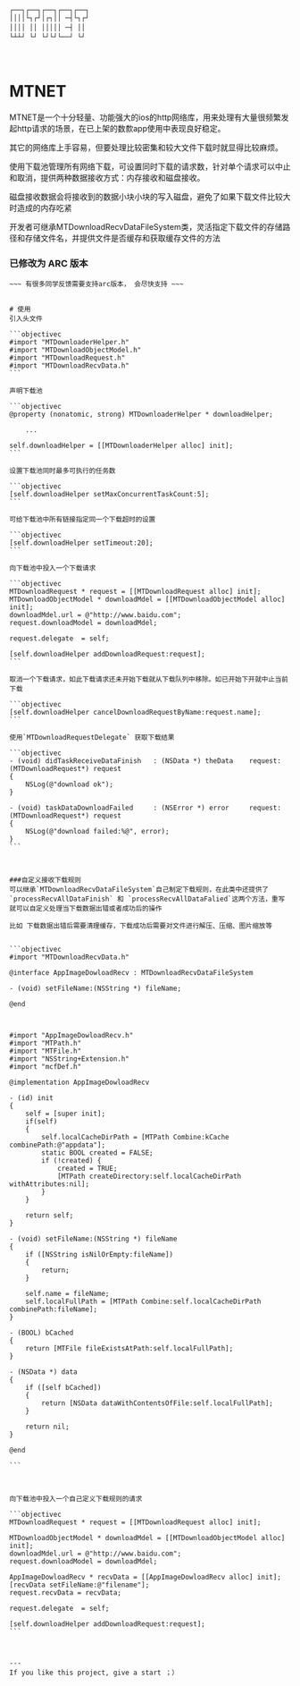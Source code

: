

	┌──┐┌──┐┌──┐┌──┐┌──┐
	││││└┐┌┘│┌┐││ ─┤└┐┌┘
	││││ ││ │││││ ─┤ ││　
	└┴┴┘ └┘ └┘└┘└──┘ └┘　
　　　　　　　　　　　　　　　　
# MTNET

MTNET是一个十分轻量、功能强大的ios的http网络库，用来处理有大量很频繁发起http请求的场景，在已上架的数歀app使用中表现良好稳定。 

其它的网络库上手容易，但要处理比较密集和较大文件下载时就显得比较麻烦。

使用下载池管理所有网络下载，可设置同时下载的请求数，针对单个请求可以中止和取消，提供两种数据接收方式：内存接收和磁盘接收。 

磁盘接收数据会将接收到的数据小块小块的写入磁盘，避免了如果下载文件比较大时造成的内存吃紧

开发者可继承MTDownloadRecvDataFileSystem类，灵活指定下载文件的存储路径和存储文件名，并提供文件是否缓存和获取缓存文件的方法


### 已修改为 ARC 版本

~~~ ***MTNET是MRC版本*** ~~~
~~~ 有很多同学反馈需要支持arc版本， 会尽快支持 ~~~


# 使用
引入头文件

```objectivec
#import "MTDownloaderHelper.h"
#import "MTDownloadObjectModel.h"
#import "MTDownloadRequest.h"
#import "MTDownloadRecvData.h"	
```

声明下载池

```objectivec
@property (nonatomic, strong) MTDownloaderHelper * downloadHelper;

	...
	
self.downloadHelper = [[MTDownloaderHelper alloc] init];	
```

设置下载池同时最多可执行的任务数

```objectivec
[self.downloadHelper setMaxConcurrentTaskCount:5];
```

可给下载池中所有链接指定同一个下载超时的设置

```objectivec
[self.downloadHelper setTimeout:20];
```

向下载池中投入一个下载请求

```objectivec
MTDownloadRequest * request = [[MTDownloadRequest alloc] init];
MTDownloadObjectModel * downloadMdel = [[MTDownloadObjectModel alloc] init];
downloadMdel.url = @"http://www.baidu.com";
request.downloadModel = downloadMdel;
    
request.delegate  = self;
    
[self.downloadHelper addDownloadRequest:request];
```

取消一个下载请求，如此下载请求还未开始下载就从下载队列中移除。如已开始下开就中止当前下载

```objectivec
[self.downloadHelper cancelDownloadRequestByName:request.name];
```

使用`MTDownloadRequestDelegate` 获取下载结果

```objectivec
- (void) didTaskReceiveDataFinish   : (NSData *) theData    request:(MTDownloadRequest*) request
{
    NSLog(@"download ok");
}

- (void) taskDataDownloadFailed     : (NSError *) error     request:(MTDownloadRequest*) request
{
    NSLog(@"download failed:%@", error);
}
```



###自定义接收下载规则
可以继承`MTDownloadRecvDataFileSystem`自己制定下载规则，在此类中还提供了`processRecvAllDataFinish` 和 `processRecvAllDataFalied`这两个方法，重写就可以自定义处理当下载数据出错或者成功后的操作

比如 下载数据出错后需要清理缓存，下载成功后需要对文件进行解压、压缩、图片缩放等


```objectivec
#import "MTDownloadRecvData.h"

@interface AppImageDowloadRecv : MTDownloadRecvDataFileSystem

- (void) setFileName:(NSString *) fileName;

@end



#import "AppImageDowloadRecv.h"
#import "MTPath.h"
#import "MTFile.h"
#import "NSString+Extension.h"
#import "mcfDef.h"

@implementation AppImageDowloadRecv

- (id) init
{
    self = [super init];
    if(self)
    {
        self.localCacheDirPath = [MTPath Combine:kCache combinePath:@"appdata"];
        static BOOL created = FALSE;
        if (!created) {
            created = TRUE;
            [MTPath createDirectory:self.localCacheDirPath withAttributes:nil];
        }
    }
    
    return self;
}

- (void) setFileName:(NSString *) fileName
{
    if ([NSString isNilOrEmpty:fileName])
    {
        return;
    }
    
    self.name = fileName;
    self.localFullPath = [MTPath Combine:self.localCacheDirPath combinePath:fileName];
}

- (BOOL) bCached
{
    return [MTFile fileExistsAtPath:self.localFullPath];
}

- (NSData *) data
{
    if ([self bCached])
    {
        return [NSData dataWithContentsOfFile:self.localFullPath];
    }
    
    return nil;
}

@end

```



向下载池中投入一个自己定义下载规则的请求

```objectivec
MTDownloadRequest * request = [[MTDownloadRequest alloc] init];
    
MTDownloadObjectModel * downloadMdel = [[MTDownloadObjectModel alloc] init];
downloadMdel.url = @"http://www.baidu.com";
request.downloadModel = downloadMdel;
    
AppImageDowloadRecv * recvData = [[AppImageDowloadRecv alloc] init];
[recvData setFileName:@"filename"];
request.recvData = recvData;
    
request.delegate  = self;
    
[self.downloadHelper addDownloadRequest:request];
```



---
If you like this project, give a start ；）

